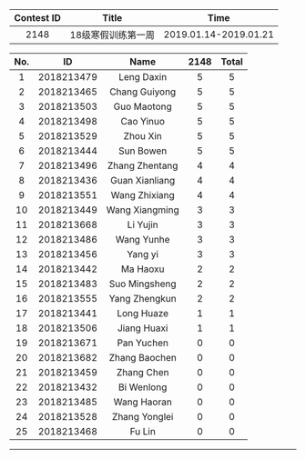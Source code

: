|Contest ID   | Title | Time | 
|:-:  |:-:|:-:|
|2148|  18级寒假训练第一周 |2019.01.14-2019.01.21|

| No.| ID| Name| 2148| Total | 
| :-: | :-: | :-: | :-: | :-: |
| 1 | 2018213479 | Leng Daxin | 5 | 5 |
| 2 | 2018213465 | Chang Guiyong | 5 | 5 |
| 3 | 2018213503 | Guo Maotong | 5 | 5 |
| 4 | 2018213498 | Cao Yinuo | 5 | 5 |
| 5 | 2018213529 | Zhou Xin | 5 | 5 |
| 6 | 2018213444 | Sun Bowen | 5 | 5 |
| 7 | 2018213496 | Zhang Zhentang | 4 | 4 |
| 8 | 2018213436 | Guan Xianliang | 4 | 4 |
| 9 | 2018213551 | Wang Zhixiang | 4 | 4 |
| 10 | 2018213449 | Wang Xiangming | 3 | 3 |
| 11 | 2018213668 | Li Yujin | 3 | 3 |
| 12 | 2018213486 | Wang Yunhe | 3 | 3 |
| 13 | 2018213456 | Yang yi | 3 | 3 |
| 14 | 2018213442 | Ma Haoxu | 2 | 2 |
| 15 | 2018213483 | Suo Mingsheng | 2 | 2 |
| 16 | 2018213555 | Yang Zhengkun | 2 | 2 |
| 17 | 2018213441 | Long Huaze | 1 | 1 |
| 18 | 2018213506 | Jiang Huaxi | 1 | 1 |
| 19 | 2018213671 | Pan Yuchen | 0 | 0 |
| 20 | 2018213682 |Zhang Baochen | 0 | 0 |
| 21 | 2018213459 | Zhang Chen | 0 | 0 |
| 22 | 2018213432 | Bi Wenlong | 0 | 0 |
| 23 | 2018213485 | Wang Haoran | 0 | 0 |
| 24 | 2018213528 | Zhang Yonglei |0 | 0 | 
| 25 | 2018213468 | Fu Lin | 0 | 0 |
---